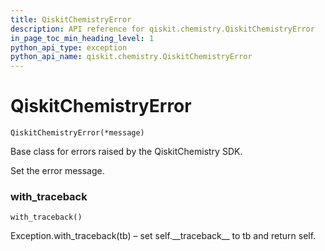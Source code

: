 ```yaml
---
title: QiskitChemistryError
description: API reference for qiskit.chemistry.QiskitChemistryError
in_page_toc_min_heading_level: 1
python_api_type: exception
python_api_name: qiskit.chemistry.QiskitChemistryError
---
```


# QiskitChemistryError

<span id="qiskit.chemistry.QiskitChemistryError" />

`QiskitChemistryError(*message)`

Base class for errors raised by the QiskitChemistry SDK.

Set the error message.

### with\_traceback

<span id="qiskit.chemistry.QiskitChemistryError.with_traceback" />

`with_traceback()`

Exception.with\_traceback(tb) – set self.\_\_traceback\_\_ to tb and return self.

